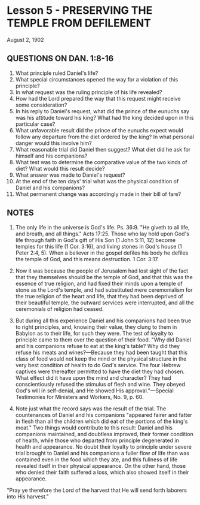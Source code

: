 # Lesson 5 - PRESERVING THE TEMPLE FROM DEFILEMENT

August 2, 1902

## QUESTIONS ON DAN. 1:8-16

1. What principle ruled Daniel's life?
2. What special circumstances opened the way for a violation of this principle?
3. In what request was the ruling principle of his life revealed?
4. How had the Lord prepared the way that this request might receive some consideration?
5. In his reply to Daniel's request, what did the prince of the eunuchs say was his attitude toward his king? What had the king decided upon in this particular case?
6. What unfavorable result did the prince of the eunuchs expect would follow any departure from the diet ordered by the king? In what personal danger would this involve him?
7. What reasonable trial did Daniel then suggest? What diet did he ask for himself and his companions?
8. What test was to determine the comparative value of the two kinds of diet? What would this result decide?
9. What answer was made to Daniel's request?
10. At the end of the ten days' trial what was the physical condition of Daniel and his companions?
11. What permanent change was accordingly made in their bill of fare?

## NOTES

1. The only life in the universe is God's life. Ps. 36:9. "He giveth to all life, and breath, and all things." Acts 17:25. Those who lay hold upon God's life through faith in God's gift of His Son (1 John 5:11, 12) become temples for this life (1 Cor. 3:16), and living stones in God's house (1 Peter 2:4, 5). When a believer in the gospel defiles his body he defiles the temple of God, and this means destruction. 1 Cor. 3:17.

2. Now it was because the people of Jerusalem had lost sight of the fact that they themselves should be the temple of God, and that this was the essence of true religion, and had fixed their minds upon a temple of stone as the Lord's temple, and had substituted mere ceremonialism for the true religion of the heart and life, that they had been deprived of their beautiful temple, the outward services were interrupted, and all the ceremonials of religion had ceased.

3. But during all this experience Daniel and his companions had been true to right principles, and, knowing their value, they clung to them in Babylon as to their life, for such they were. The test of loyalty to principle came to them over the question of their food. "Why did Daniel and his companions refuse to eat at the king's table? Why did they refuse his meats and wines?—Because they had been taught that this class of food would not keep the mind or the physical structure in the very best condition of health to do God's service. The four Hebrew captives were thereafter permitted to have the diet they had chosen. What effect did it have upon the mind and character? They had conscientiously refused the stimulus of flesh and wine. They obeyed God's will in self-denial, and He showed His approval."—Special Testimonies for Ministers and Workers, No. 9, p. 60.

4. Note just what the record says was the result of the trial. The countenances of Daniel and his companions "appeared fairer and fatter in flesh than all the children which did eat of the portions of the king's meat." Two things would contribute to this result: Daniel and his companions maintained, and doubtless improved, their former condition of health, while those who departed from principle degenerated in health and appearance. No doubt their loyalty to principle under severe trial brought to Daniel and his companions a fuller flow of life than was contained even in the food which they ate, and this fullness of life revealed itself in their physical appearance. On the other hand, those who denied their faith suffered a loss, which also showed itself in their appearance.

"Pray ye therefore the Lord of the harvest that He will send forth laborers into His harvest."